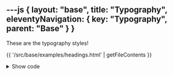 ---js
{
	layout: "base",
	title: "Typography",
	eleventyNavigation: {
		key: "Typography",
		parent: "Base"
	}
}
---

These are the typography styles!

{{ '/src/base/examples/headings.html' | getFileContents }}

<details>
<summary>Show code</summary>

```html
{{ '/src/base/examples/headings.html' | getFileContents }}
```

</details>

